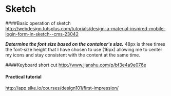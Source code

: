 # Sketch

####Basic operation of sketch
http://webdesign.tutsplus.com/tutorials/design-a-material-inspired-mobile-login-form-in-sketch--cms-23042


***Determine the font size based on the container's size.***
48px is three times the font-size height that I have chosen to use (16px) allowing me to center my icons and stay consistent with the content at the same time.

####Keyboard short cut
http://www.jianshu.com/p/bf3e4a9e076e

#### Practical tutorial
http://app.sike.io/courses/design101/first-impression/

